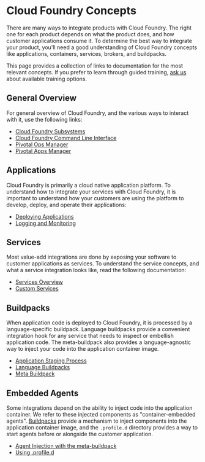 # Cloud Foundry Concepts

There are many ways to integrate products with Cloud Foundry.
The right one for each product depends on what the product does, and how
customer applications consume it. To determine the best way to integrate your
product, you'll need a good understanding of Cloud Foundry concepts
like applications, containers, services, brokers, and buildpacks.

This page provides a collection of links to documentation for the most relevant
concepts. If you prefer to learn through guided training,
[ask us](mailto:mjoseph@pivotal.io) about available training options.

## General Overview

For general overview of Cloud Foundry, and the various ways to interact with it,
use the following links:

- [Cloud Foundry Subsystems](http://docs.pivotal.io/pivotalcf/concepts/overview.html)
- [Cloud Foundry Command Line Interface](http://docs.pivotal.io/pivotalcf/cf-cli/index.html)
- [Pivotal Ops Manager](http://docs.pivotal.io/pivotalcf/customizing/pcf-interface.html)
- [Pivotal Apps Manager](http://docs.pivotal.io/pivotalcf/console/index.html)

<a name="applications"></a> 
## Applications

Cloud Foundry is primarily a cloud native application platform. To understand how to
integrate your services with Cloud Foundry, it is important to understand how your
customers are using the platform to develop, deploy, and operate their applications:

- [Deploying Applications](http://docs.pivotal.io/pivotalcf/devguide/index.html)
- [Logging and Monitoring](http://docs.pivotal.io/pivotalcf/loggregator/index.html)

<a name="services"></a> 
## Services

Most value-add integrations are done by exposing your software to customer applications
as services. To understand the service concepts, and what a service integration
looks like, read the following documentation:

- [Services Overview](http://docs.pivotal.io/pivotalcf/devguide/services/index.html)
- [Custom Services](http://docs.pivotal.io/pivotalcf/services/index.html)

<a name="buildpacks"></a> 
## Buildpacks

When application code is deployed to Cloud Foundry, it is processed by a language-specific
buildpack. Language buildpacks provide a convenient integration hook for any service that
needs to inspect or embellish application code. The meta-buildpack also provides a
language-agnostic way to inject your code into the application container image.

- [Application Staging Process](http://docs.pivotal.io/pivotalcf/concepts/how-applications-are-staged.html)
- [Language Buildpacks](http://docs.pivotal.io/pivotalcf/buildpacks/index.html)
- [Meta Buildpack](https://github.com/guidowb/meta-buildpack)

<a name="agents"></a> 
## Embedded Agents

Some integrations depend on the ability to inject code into the application container.
We refer to these injected components as "container-embedded agents".
[Buildpacks](#buildpacks) provide a mechanism to inject components into the application
container image, and the `.profile.d` directory provides a way to start agents before or
alongside the customer application.

- [Agent Injection with the meta-buildpack](https://github.com/guidowb/meta-buildpack)
- [Using .profile.d](http://docs.pivotal.io/pivotalcf/devguide/deploy-apps/deploy-app.html#profiled)

